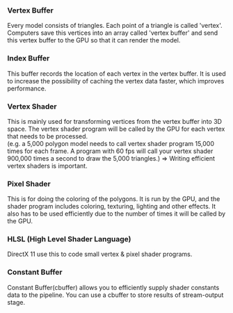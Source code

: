 ### Vertex Buffer
Every model consists of triangles. 
Each point of a triangle is called 'vertex'. 
Computers save this vertices into an array called 'vertex buffer' and send this vertex buffer to the GPU so that it can render the model.

### Index Buffer
This buffer records the location of each vertex in the vertex buffer. It is used to increase the possibility of caching the vertex data faster, which improves performance.

### Vertex Shader
This is mainly used for transforming vertices from the vertex buffer into 3D space.
The vertex shader program will be called by the GPU for each vertex that needs to be processed.   
(e.g. a 5,000 polygon model needs to call vertex shader program 15,000 times for each frame. 
A program with 60 fps will call your vertex shader 900,000 times a second to draw the 5,000 triangles.) => Writing efficient vertex shaders is important.

### Pixel Shader
This is for doing the coloring of the polygons. It is run by the GPU, and the shader program includes coloring, texturing, lighting and other effects.
It also has to be used efficiently due to the number of times it will be called by the GPU.

### HLSL (High Level Shader Language)
DirectX 11 use this to code small vertex & pixel shader programs.

### Constant Buffer
Constant Buffer(cbuffer) allows you to efficiently supply shader constants data to the pipeline. You can use a cbuffer to store results of stream-output stage.
